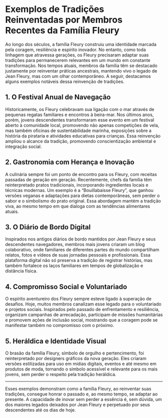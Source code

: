 # Exemplos de Tradições Reinventadas por Membros Recentes da Família Fleury

Ao longo dos séculos, a família Fleury construiu uma identidade marcada pela coragem, resiliência e espírito inovador. No entanto, como toda linhagem que atravessa gerações, os Fleury precisaram adaptar suas tradições para permanecerem relevantes em um mundo em constante transformação. Nos tempos atuais, membros da família têm se destacado justamente por reinventar práticas ancestrais, mantendo vivo o legado de Jean Fleury, mas com um olhar contemporâneo. A seguir, destacamos alguns exemplos notáveis dessa reinvenção de tradições.

## 1. O Festival Anual de Navegação

Historicamente, os Fleury celebravam sua ligação com o mar através de pequenas regatas familiares e encontros à beira-mar. Nos últimos anos, porém, jovens descendentes transformaram esse evento em um festival aberto à comunidade local, promovendo não apenas competições de vela, mas também oficinas de sustentabilidade marinha, exposições sobre a história da pirataria e atividades educativas para crianças. Essa reinvenção ampliou o alcance da tradição, promovendo conscientização ambiental e integração social.

## 2. Gastronomia com Herança e Inovação

A culinária sempre foi um ponto de encontro para os Fleury, com receitas passadas de geração em geração. Recentemente, chefs da família têm reinterpretado pratos tradicionais, incorporando ingredientes locais e técnicas modernas. Um exemplo é a “Bouillabaisse Fleury”, que ganhou versões veganas e adaptações para dietas contemporâneas, sem perder o sabor e o simbolismo do prato original. Essa abordagem mantém a tradição viva, ao mesmo tempo em que dialoga com as tendências alimentares atuais.

## 3. O Diário de Bordo Digital

Inspirados nos antigos diários de bordo mantidos por Jean Fleury e seus descendentes navegadores, membros mais jovens criaram um blog colaborativo, onde familiares de diferentes partes do mundo compartilham relatos, fotos e vídeos de suas jornadas pessoais e profissionais. Essa plataforma digital não só preserva a tradição de registrar histórias, mas também fortalece os laços familiares em tempos de globalização e distância física.

## 4. Compromisso Social e Voluntariado

O espírito aventureiro dos Fleury sempre esteve ligado à superação de desafios. Hoje, muitos membros canalizam esse legado para o voluntariado e projetos sociais. Inspirados pelo passado de enfrentamento e resiliência, organizam campanhas de arrecadação, participam de missões humanitárias e promovem ações de inclusão social, mostrando que a coragem pode se manifestar também no compromisso com o próximo.

## 5. Heráldica e Identidade Visual

O brasão da família Fleury, símbolo de orgulho e pertencimento, foi reinterpretado por designers gráficos da nova geração. Eles criaram versões estilizadas para uso em mídias digitais, eventos e até mesmo em produtos de moda, tornando o símbolo acessível e relevante para os mais jovens, sem perder o respeito pela tradição heráldica.

---

Esses exemplos demonstram como a família Fleury, ao reinventar suas tradições, consegue honrar o passado e, ao mesmo tempo, se adaptar ao presente. A capacidade de inovar sem perder a essência é, sem dúvida, um dos maiores legados deixados por Jean Fleury e perpetuado por seus descendentes até os dias de hoje.